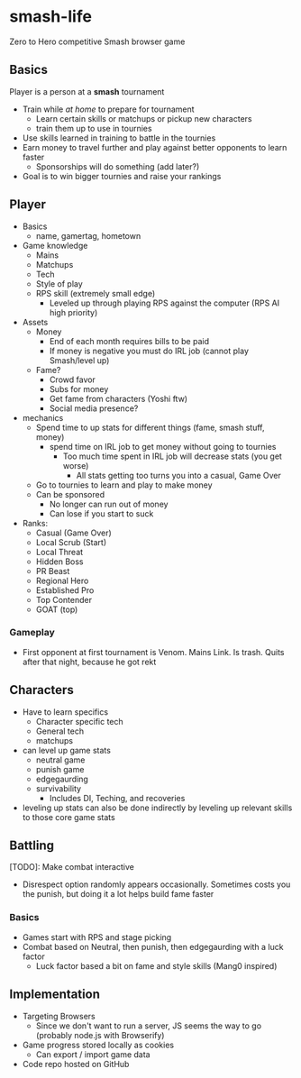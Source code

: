 # smash-life
Zero to Hero competitive Smash browser game

## Basics
Player is a person at a  __smash__ tournament
- Train while *at home* to prepare for tournament
  - Learn certain skills or matchups or pickup new characters
  - train them up to use in tournies
- Use skills learned in training to battle in the tournies
- Earn money to travel further and play against better opponents to learn faster
  - Sponsorships will do something (add later?)
- Goal is to win bigger tournies and raise your rankings

## Player
- Basics
  - name, gamertag, hometown
- Game knowledge
  - Mains
  - Matchups
  - Tech
  - Style of play
  - RPS skill (extremely small edge)
    - Leveled up through playing RPS against the computer (RPS AI high priority)
- Assets
  - Money
    - End of each month requires bills to be paid
    - If money is negative you must do IRL job (cannot play Smash/level up)
  - Fame?
    - Crowd favor
    - Subs for money
    - Get fame from characters (Yoshi ftw)
    - Social media presence?
- mechanics
  - Spend time to up stats for different things (fame, smash stuff, money)
    - spend time on IRL job to get money without going to tournies
      - Too much time spent in IRL job will decrease stats (you get worse)
        - All stats getting too turns you into a casual, Game Over
  - Go to tournies to learn and play to make money
  - Can be sponsored
    - No longer can run out of money
    - Can lose if you start to suck
- Ranks:
  - Casual (Game Over)
  - Local Scrub (Start)
  - Local Threat
  - Hidden Boss
  - PR Beast
  - Regional Hero
  - Established Pro
  - Top Contender
  - GOAT (top)

### Gameplay
- First opponent at first tournament is Venom. Mains Link. Is trash. Quits after that night, because he got rekt

## Characters
- Have to learn specifics
  - Character specific tech
  - General tech
  - matchups
- can level up game stats
  - neutral game
  - punish game
  - edgegaurding
  - survivability
    - Includes DI, Teching, and recoveries
- leveling up stats can also be done indirectly by leveling up relevant skills to those core game stats

## Battling
[TODO]: Make combat interactive
- Disrespect option randomly appears occasionally. Sometimes costs you the punish, but doing it a lot helps build fame faster

### Basics
- Games start with RPS and stage picking
- Combat based on Neutral, then punish, then edgegaurding with a luck factor
  - Luck factor based a bit on fame and style skills (Mang0 inspired)

## Implementation
- Targeting Browsers
  - Since we don't want to run a server, JS seems the way to go (probably node.js with Browserify)
- Game progress stored locally as cookies
  - Can export / import game data
- Code repo hosted on GitHub
